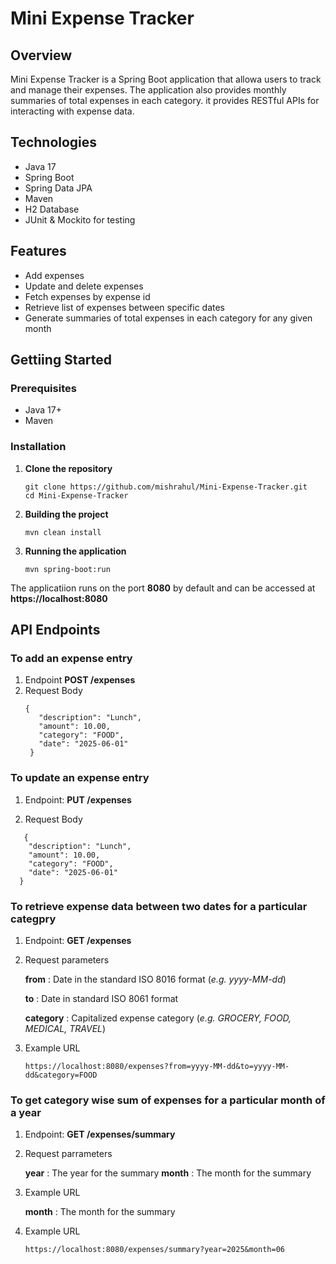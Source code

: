# Mini Expense Tracker

## Overview

Mini Expense Tracker is a Spring Boot application that allowa users to track and manage their expenses. The application also provides monthly summaries of total expenses in each category.
it provides RESTful APIs for interacting with expense data.


## Technologies
* Java 17
* Spring Boot
* Spring Data JPA
* Maven
* H2 Database
* JUnit & Mockito for testing


## Features
* Add expenses
* Update and delete expenses
* Fetch expenses by expense id
* Retrieve list of expenses between specific dates
* Generate summaries of total expenses in each category for any given month


## Gettiing Started
### Prerequisites
* Java 17+
* Maven

### Installation
1. **Clone the repository**

    ```
    git clone https://github.com/mishrahul/Mini-Expense-Tracker.git
    cd Mini-Expense-Tracker
    ```

2. **Building the project**
    ```
    mvn clean install
    ```

3. **Running the application**
    ```
    mvn spring-boot:run
    ```

The applicatiion runs on the port **8080** by default and can be accessed at **https://localhost:8080**



## API Endpoints
### To add an expense entry
1. Endpoint **POST /expenses**
2. Request Body
   ```
   {
      "description": "Lunch",
      "amount": 10.00,
      "category": "FOOD",
      "date": "2025-06-01"
    }
   ```

### To update an expense entry
1. Endpoint: **PUT /expenses**

2. Request Body
  ```
     {
      "description": "Lunch",
      "amount": 10.00,
      "category": "FOOD",
      "date": "2025-06-01"
    }
   ```


### To retrieve expense data between two dates for a particular categpry
1. Endpoint: **GET /expenses**

2. Request parameters

   **from** : Date in the standard ISO 8016 format (*e.g. yyyy-MM-dd*)

   **to** : Date in standard ISO 8061 format

   **category** : Capitalized expense category (*e.g. GROCERY, FOOD, MEDICAL, TRAVEL*)
   
3. Example URL
   ```
   https://localhost:8080/expenses?from=yyyy-MM-dd&to=yyyy-MM-dd&category=FOOD
   ```

### To get category wise sum of expenses for a particular month of a year
1. Endpoint: **GET /expenses/summary**

2. Request parrameters

   **year** : The year for the summary
   **month** : The month for the summary

3. Example URL

   **month** : The month for the summary

4. Example URL
   ```
   https://localhost:8080/expenses/summary?year=2025&month=06
   ```

